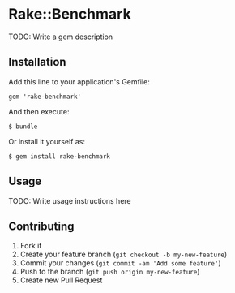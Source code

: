 # Rake::Benchmark

TODO: Write a gem description

## Installation

Add this line to your application's Gemfile:

    gem 'rake-benchmark'

And then execute:

    $ bundle

Or install it yourself as:

    $ gem install rake-benchmark

## Usage

TODO: Write usage instructions here

## Contributing

1. Fork it
2. Create your feature branch (`git checkout -b my-new-feature`)
3. Commit your changes (`git commit -am 'Add some feature'`)
4. Push to the branch (`git push origin my-new-feature`)
5. Create new Pull Request
